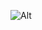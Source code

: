 ![Alt](https://repobeats.axiom.co/api/embed/f639f34e68abc7faed4b1a8d38ff8916da11846b.svg "Repobeats analytics image")
